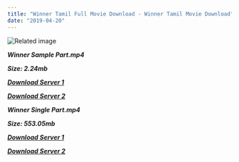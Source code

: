 ```yaml
---
title: "Winner Tamil Full Movie Download - Winner Tamil Movie Download"
date: "2019-04-20"
---
```


![Related image](https://3.bp.blogspot.com/-szOqptKYNUU/Uaassobp8HI/AAAAAAAAAwk/doGhZ32rLOQ/s640/Winner.jpg)

**_Winner Sample Part.mp4_**

**_Size: 2.24mb_**

**_[Download Server 1](http://du.wetransfer.vip/files/Tamil{5d952673edb986a3e6232bd1dc09e7f07ef1103dd7939917627d2e7266b78107}20Movies/Tamil{5d952673edb986a3e6232bd1dc09e7f07ef1103dd7939917627d2e7266b78107}20Recent{5d952673edb986a3e6232bd1dc09e7f07ef1103dd7939917627d2e7266b78107}20Movies/Winner{5d952673edb986a3e6232bd1dc09e7f07ef1103dd7939917627d2e7266b78107}20(2003)/Winner{5d952673edb986a3e6232bd1dc09e7f07ef1103dd7939917627d2e7266b78107}20(2003){5d952673edb986a3e6232bd1dc09e7f07ef1103dd7939917627d2e7266b78107}20HDRip/Winner{5d952673edb986a3e6232bd1dc09e7f07ef1103dd7939917627d2e7266b78107}20(2003){5d952673edb986a3e6232bd1dc09e7f07ef1103dd7939917627d2e7266b78107}20Sample{5d952673edb986a3e6232bd1dc09e7f07ef1103dd7939917627d2e7266b78107}20(640x360).mp4)_**

**_[Download Server 2](http://du.wetransfer.vip/files/Tamil{5d952673edb986a3e6232bd1dc09e7f07ef1103dd7939917627d2e7266b78107}20Movies/Tamil{5d952673edb986a3e6232bd1dc09e7f07ef1103dd7939917627d2e7266b78107}20Recent{5d952673edb986a3e6232bd1dc09e7f07ef1103dd7939917627d2e7266b78107}20Movies/Winner{5d952673edb986a3e6232bd1dc09e7f07ef1103dd7939917627d2e7266b78107}20(2003)/Winner{5d952673edb986a3e6232bd1dc09e7f07ef1103dd7939917627d2e7266b78107}20(2003){5d952673edb986a3e6232bd1dc09e7f07ef1103dd7939917627d2e7266b78107}20HDRip/Winner{5d952673edb986a3e6232bd1dc09e7f07ef1103dd7939917627d2e7266b78107}20(2003){5d952673edb986a3e6232bd1dc09e7f07ef1103dd7939917627d2e7266b78107}20Sample{5d952673edb986a3e6232bd1dc09e7f07ef1103dd7939917627d2e7266b78107}20(640x360).mp4)_**

**_Winner Single Part.mp4_**

**_Size: 553.05mb_**

**_[Download Server 1](http://du.wetransfer.vip/files/Tamil{5d952673edb986a3e6232bd1dc09e7f07ef1103dd7939917627d2e7266b78107}20Movies/Tamil{5d952673edb986a3e6232bd1dc09e7f07ef1103dd7939917627d2e7266b78107}20Recent{5d952673edb986a3e6232bd1dc09e7f07ef1103dd7939917627d2e7266b78107}20Movies/Winner{5d952673edb986a3e6232bd1dc09e7f07ef1103dd7939917627d2e7266b78107}20(2003)/Winner{5d952673edb986a3e6232bd1dc09e7f07ef1103dd7939917627d2e7266b78107}20(2003){5d952673edb986a3e6232bd1dc09e7f07ef1103dd7939917627d2e7266b78107}20HDRip/Winner{5d952673edb986a3e6232bd1dc09e7f07ef1103dd7939917627d2e7266b78107}20(2003){5d952673edb986a3e6232bd1dc09e7f07ef1103dd7939917627d2e7266b78107}20Single{5d952673edb986a3e6232bd1dc09e7f07ef1103dd7939917627d2e7266b78107}20Part{5d952673edb986a3e6232bd1dc09e7f07ef1103dd7939917627d2e7266b78107}20(640x360).mp4)_**

**_[Download Server 2](http://du.wetransfer.vip/files/Tamil{5d952673edb986a3e6232bd1dc09e7f07ef1103dd7939917627d2e7266b78107}20Movies/Tamil{5d952673edb986a3e6232bd1dc09e7f07ef1103dd7939917627d2e7266b78107}20Recent{5d952673edb986a3e6232bd1dc09e7f07ef1103dd7939917627d2e7266b78107}20Movies/Winner{5d952673edb986a3e6232bd1dc09e7f07ef1103dd7939917627d2e7266b78107}20(2003)/Winner{5d952673edb986a3e6232bd1dc09e7f07ef1103dd7939917627d2e7266b78107}20(2003){5d952673edb986a3e6232bd1dc09e7f07ef1103dd7939917627d2e7266b78107}20HDRip/Winner{5d952673edb986a3e6232bd1dc09e7f07ef1103dd7939917627d2e7266b78107}20(2003){5d952673edb986a3e6232bd1dc09e7f07ef1103dd7939917627d2e7266b78107}20Single{5d952673edb986a3e6232bd1dc09e7f07ef1103dd7939917627d2e7266b78107}20Part{5d952673edb986a3e6232bd1dc09e7f07ef1103dd7939917627d2e7266b78107}20(640x360).mp4)_**
